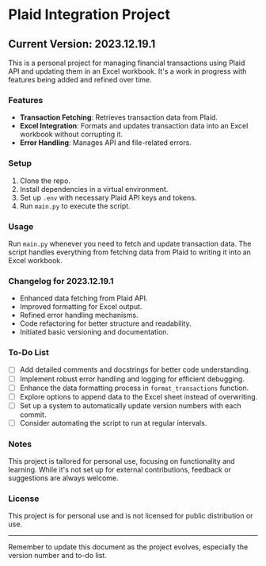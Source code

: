 # Plaid Integration Project

## Current Version: 2023.12.19.1

This is a personal project for managing financial transactions using Plaid API and updating them in an Excel workbook. It's a work in progress with features being added and refined over time.

### Features

- **Transaction Fetching**: Retrieves transaction data from Plaid.
- **Excel Integration**: Formats and updates transaction data into an Excel workbook without corrupting it.
- **Error Handling**: Manages API and file-related errors.

### Setup

1. Clone the repo.
2. Install dependencies in a virtual environment.
3. Set up `.env` with necessary Plaid API keys and tokens.
4. Run `main.py` to execute the script.

### Usage

Run `main.py` whenever you need to fetch and update transaction data. The script handles everything from fetching data from Plaid to writing it into an Excel workbook.

### Changelog for 2023.12.19.1

- Enhanced data fetching from Plaid API.
- Improved formatting for Excel output.
- Refined error handling mechanisms.
- Code refactoring for better structure and readability.
- Initiated basic versioning and documentation.

### To-Do List

- [ ] Add detailed comments and docstrings for better code understanding.
- [ ] Implement robust error handling and logging for efficient debugging.
- [ ] Enhance the data formatting process in `format_transactions` function.
- [ ] Explore options to append data to the Excel sheet instead of overwriting.
- [ ] Set up a system to automatically update version numbers with each commit.
- [ ] Consider automating the script to run at regular intervals.

### Notes

This project is tailored for personal use, focusing on functionality and learning. While it's not set up for external contributions, feedback or suggestions are always welcome.

### License

This project is for personal use and is not licensed for public distribution or use.

---

Remember to update this document as the project evolves, especially the version number and to-do list.

